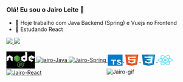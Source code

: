 ### Olá! Eu sou o Jairo Leite 👋

- 🔭 Hoje trabalho com Java Backend (Spring) e Vuejs no Frontend
- 🌱 Estudando React

<div>
  <a href="https://github.com/jairoleite">
  <img height="180em" src="https://github-readme-stats.vercel.app/api?username=jairoleite&show_icons=true&theme=dracula&include_all_commits=true&count_private=true"/>
  <img height="180em" src="https://github-readme-stats.vercel.app/api/top-langs/?username=jairoleite&layout=compact&langs_count=7&theme=dracula"/>
</div>
  
<div style="display: inline_block"><br>
    <img align="center" alt="Jairo-Node" height="45" width="75" src="/node.svg">
  <img align="center" alt="jairo-Java" height="40" width="50" src="https://camo.githubusercontent.com/7b23e6c442adf9ef0714d6b52c2621b3ebef58bcc2f101b8dabab05904201e4f/68747470733a2f2f63646e2e69636f6e73636f75742e636f6d2f69636f6e2f667265652f706e672d3235362f6a6176612d34332d3536393330352e706e67">
   <img align="center" alt="Jairo-Spring" height="40" width="45" src="https://img.icons8.com/color/48/000000/spring-logo.png">
  <img align="center" alt="Jairo-Ts" height="30" width="40" src="https://raw.githubusercontent.com/devicons/devicon/master/icons/typescript/typescript-plain.svg">
  <img align="center" alt="Jairo-HTML" height="30" width="40" src="https://raw.githubusercontent.com/devicons/devicon/master/icons/html5/html5-original.svg">
  <img align="center" alt="Jairo-CSS" height="30" width="40" src="https://raw.githubusercontent.com/devicons/devicon/master/icons/css3/css3-original.svg">
  <img align="right" height="180" width="240" alt="Jairo-gif" src="https://c.tenor.com/N-fJ0Azh_ykAAAAC/cat-computer.gif">
  <img align="center" alt="Jairo-React" height="30" width="40" src="https://raw.githubusercontent.com/devicons/devicon/master/icons/react/react-original.svg">
  <img align="center" alt="Jairo-React" height="30" width="40" src="https://upload.wikimedia.org/wikipedia/commons/thumb/9/95/Vue.js_Logo_2.svg/1184px-Vue.js_Logo_2.svg.png">

  
</div>  

